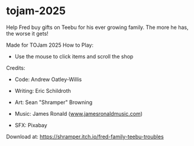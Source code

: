 # tojam-2025

Help Fred buy gifts on Teebu for his ever growing family. The more he has, the worse it gets!

Made for TOJam 2025
How to Play:

- Use the mouse to click items and scroll the shop

Credits:

- Code: Andrew Oatley-Willis

- Writing: Eric Schildroth

- Art: Sean "Shramper" Browning

- Music: James Ronald (www.jamesronaldmusic.com)

- SFX: Pixabay

Download at: https://shramper.itch.io/fred-family-teebu-troubles
